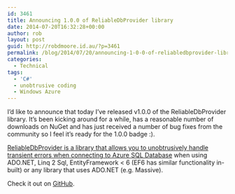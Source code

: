 ```yaml
---
id: 3461
title: Announcing 1.0.0 of ReliableDbProvider library
date: 2014-07-20T16:32:28+00:00
author: rob
layout: post
guid: http://robdmoore.id.au/?p=3461
permalink: /blog/2014/07/20/announcing-1-0-0-of-reliabledbprovider-library/
categories:
  - Technical
tags:
  - 'C#'
  - unobtrusive coding
  - Windows Azure
---
```

I&#8217;d like to announce that today I&#8217;ve released v1.0.0 of the ReliableDbProvider library. It&#8217;s been kicking around for a while, has a reasonable number of downloads on NuGet and has just received a number of bug fixes from the community so I feel it&#8217;s ready for the 1.0.0 badge :).

[ReliableDbProvider is a library that allows you to unobtrusively handle transient errors when connecting to Azure SQL Database](http://robdmoore.id.au/blog/2013/06/18/unobtrusive-transient-fault-handling-in-azure-sql-database-with-entity-framework-linq-to-sql-nhibernate-and-ado-net/ "Unobtrusive transient fault handling in Azure SQL Database with Entity Framework, Linq To Sql, NHibernate and ADO.NET") when using ADO.NET, Linq 2 Sql, EntityFramework < 6 (EF6 has similar functionality in-built) or any library that uses ADO.NET (e.g. Massive).

Check it out on <a href="https://github.com/MRCollective/ReliableDbProvider" target="_blank">GitHub</a>.
